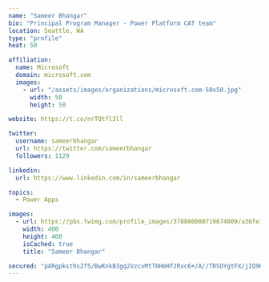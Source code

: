 ```yaml
---
name: "Sameer Bhangar"
bio: "Principal Program Manager - Power Platform CAT team"
location: Seattle, WA
type: "profile"
heat: 50

affiliation:
  name: Microsoft
  domain: microsoft.com
  images:
    - url: "/assets/images/organizations/microsoft.com-50x50.jpg"
      width: 50
      height: 50

website: https://t.co/nrTQtfl3ll

twitter:
  username: sameerbhangar
  url: https://twitter.com/sameerbhangar
  followers: 1129

linkedin:
  url: https://www.linkedin.com/in/sameerbhangar

topics:
  - Power Apps

images:
  - url: https://pbs.twimg.com/profile_images/378800000719674009/a36fe7ddfab1778b76e5793772e43798_400x400.jpeg
    width: 400
    height: 400
    isCached: true
    title: "Sameer Bhangar"

secured: "pARgpksths2f5/BwKnkB3gq2VzcvMtT0HmHf2Rxc6+/A//TRSOYgtFX/jIQ9K1Y9AaYQL0+QQmnsppDEPEMOEKu9WStyPMbRm2q1LE8rBpMAKSUb8hQLhxUxq1xDg5tFVLgowePAjia4/53p2g2Tv/7pH/3Kw1rcXG5Vd7oA2+RsTYZETQDzV8alkCwCqEFrMU5uetV576coZxCevvxJBOWdWrvRiRk2qwFJ49WRo2wyDAiBbBWpeITmFAHjuF6BEWa1ushaaLtVxcrsU54YnDvy5QaFVzGXGts7T9EtW2nFxMbYA45jYkKn5fwoCgOmP1rBUOMnxzIsSztxqsvJaIZYsyf3BArDxOkYiJBF/LSp5Cpv5/eYHT6/a4YLC/CwUF+Itke34afXPBZJVkLRIpMbw8VktLAvdbBRbSJT994=;XNxKMy7IfAmfhQWp/DPM8A=="
---
```


